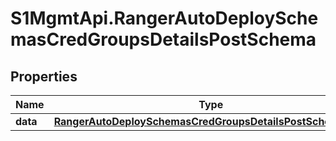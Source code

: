 # S1MgmtApi.RangerAutoDeploySchemasCredGroupsDetailsPostSchema

## Properties
Name | Type | Description | Notes
------------ | ------------- | ------------- | -------------
**data** | [**RangerAutoDeploySchemasCredGroupsDetailsPostSchemaData**](RangerAutoDeploySchemasCredGroupsDetailsPostSchemaData.md) |  | [optional] 


